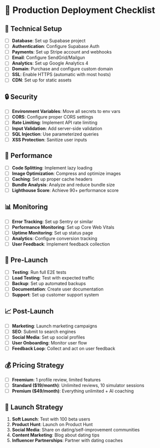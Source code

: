 # 🚀 Production Deployment Checklist

## 🔧 Technical Setup
- [ ] **Database**: Set up Supabase project
- [ ] **Authentication**: Configure Supabase Auth
- [ ] **Payments**: Set up Stripe account and webhooks
- [ ] **Email**: Configure SendGrid/Mailgun
- [ ] **Analytics**: Set up Google Analytics 4
- [ ] **Domain**: Purchase and configure custom domain
- [ ] **SSL**: Enable HTTPS (automatic with most hosts)
- [ ] **CDN**: Set up for static assets

## 🔒 Security
- [ ] **Environment Variables**: Move all secrets to env vars
- [ ] **CORS**: Configure proper CORS settings
- [ ] **Rate Limiting**: Implement API rate limiting
- [ ] **Input Validation**: Add server-side validation
- [ ] **SQL Injection**: Use parameterized queries
- [ ] **XSS Protection**: Sanitize user inputs

## 🎯 Performance
- [ ] **Code Splitting**: Implement lazy loading
- [ ] **Image Optimization**: Compress and optimize images
- [ ] **Caching**: Set up proper cache headers
- [ ] **Bundle Analysis**: Analyze and reduce bundle size
- [ ] **Lighthouse Score**: Achieve 90+ performance score

## 📊 Monitoring
- [ ] **Error Tracking**: Set up Sentry or similar
- [ ] **Performance Monitoring**: Set up Core Web Vitals
- [ ] **Uptime Monitoring**: Set up status page
- [ ] **Analytics**: Configure conversion tracking
- [ ] **User Feedback**: Implement feedback collection

## 🚦 Pre-Launch
- [ ] **Testing**: Run full E2E tests
- [ ] **Load Testing**: Test with expected traffic
- [ ] **Backup**: Set up automated backups
- [ ] **Documentation**: Create user documentation
- [ ] **Support**: Set up customer support system

## 📈 Post-Launch
- [ ] **Marketing**: Launch marketing campaigns
- [ ] **SEO**: Submit to search engines
- [ ] **Social Media**: Set up social profiles
- [ ] **User Onboarding**: Monitor user flow
- [ ] **Feedback Loop**: Collect and act on user feedback

## 💰 Pricing Strategy
- [ ] **Freemium**: 1 profile review, limited features
- [ ] **Standard ($19/month)**: Unlimited reviews, 10 simulator sessions
- [ ] **Premium ($49/month)**: Everything unlimited + AI coaching

## 🎯 Launch Strategy
1. **Soft Launch**: Test with 100 beta users
2. **Product Hunt**: Launch on Product Hunt
3. **Social Media**: Share on dating/self-improvement communities
4. **Content Marketing**: Blog about dating tips
5. **Influencer Partnerships**: Partner with dating coaches